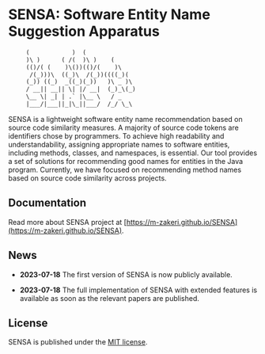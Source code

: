 # SENSA: Software Entity Name Suggestion Apparatus

```txt
     (            )  (
     )\ )      ( /(  )\ )    (
     (()/( (    )\())(()/(    )\
      /(_)))\  ((_)\  /(_))((((_)(
     (_)) ((_)  _((_)(_))   )\ _ )\
     / __|| __|| \| |/ __|  (_)_\(_)
     \__ \| _| | .` |\__ \   / _ 
     |___/|___||_|\_||___/  /_/ \_\
```

SENSA is a lightweight software entity name recommendation based on source code similarity measures. A majority of source code tokens are identifiers chose by programmers. To achieve high readability and understandability, assigning appropriate names to software entities, including methods, classes, and namespaces, is essential. Our tool provides a set of solutions for recommending good names for entities in the Java program. Currently, we have focused on recommending method names based on source code similarity across projects.

## Documentation
Read more about SENSA project at [https://m-zakeri.github.io/SENSA](https://m-zakeri.github.io/SENSA).

## News

* **2023-07-18** The first version of SENSA is now publicly available. 

* **2023-07-18** The full implementation of SENSA with extended features is available as soon as the relevant papers are published.


## License 

SENSA is published under the [MIT license](LICENSE). 
